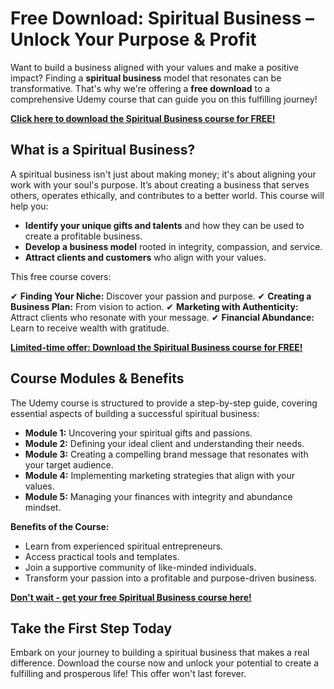 # Free Download: Spiritual Business – Unlock Your Purpose & Profit

Want to build a business aligned with your values and make a positive impact? Finding a **spiritual business** model that resonates can be transformative. That's why we're offering a **free download** to a comprehensive Udemy course that can guide you on this fulfilling journey!

[**Click here to download the Spiritual Business course for FREE!**](https://udemywork.com/spiritual-business)

## What is a Spiritual Business?

A spiritual business isn't just about making money; it's about aligning your work with your soul's purpose. It’s about creating a business that serves others, operates ethically, and contributes to a better world. This course will help you:

*   **Identify your unique gifts and talents** and how they can be used to create a profitable business.
*   **Develop a business model** rooted in integrity, compassion, and service.
*   **Attract clients and customers** who align with your values.

This free course covers:

✔ **Finding Your Niche:** Discover your passion and purpose.
✔ **Creating a Business Plan:** From vision to action.
✔ **Marketing with Authenticity:** Attract clients who resonate with your message.
✔ **Financial Abundance:** Learn to receive wealth with gratitude.

[**Limited-time offer: Download the Spiritual Business course for FREE!**](https://udemywork.com/spiritual-business)

## Course Modules & Benefits

The Udemy course is structured to provide a step-by-step guide, covering essential aspects of building a successful spiritual business:

*   **Module 1:** Uncovering your spiritual gifts and passions.
*   **Module 2:** Defining your ideal client and understanding their needs.
*   **Module 3:** Creating a compelling brand message that resonates with your target audience.
*   **Module 4:** Implementing marketing strategies that align with your values.
*   **Module 5:** Managing your finances with integrity and abundance mindset.

**Benefits of the Course:**

*   Learn from experienced spiritual entrepreneurs.
*   Access practical tools and templates.
*   Join a supportive community of like-minded individuals.
*   Transform your passion into a profitable and purpose-driven business.

[**Don't wait - get your free Spiritual Business course here!**](https://udemywork.com/spiritual-business)

## Take the First Step Today

Embark on your journey to building a spiritual business that makes a real difference. Download the course now and unlock your potential to create a fulfilling and prosperous life! This offer won't last forever.

